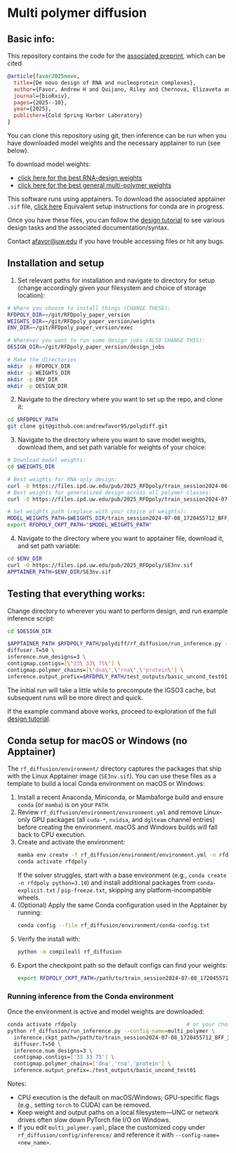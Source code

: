 # Multi polymer diffusion

## Basic info:
This repository contains the code for the [associated preprint](https://www.biorxiv.org/content/10.1101/2025.10.01.679929v1), which can be cited
```bib
@article{favor2025novo,
  title={De novo design of RNA and nucleoprotein complexes},
  author={Favor, Andrew H and Quijano, Riley and Chernova, Elizaveta and Kubaney, Andrew and Weidle, Connor and Esler, Morgan A and McHugh, Lilian and Carr, Ann and Hsia, Yang and Juergens, David and others},
  journal={bioRxiv},
  pages={2025--10},
  year={2025},
  publisher={Cold Spring Harbor Laboratory}
}
```

You can clone this repository using git, then inference can be run when you have downloaded model weights and the necessary apptainer to run (see below).

To download model weights:
  * [click here for the best RNA-design weights](https://files.ipd.uw.edu/pub/2025_RFDpoly/train_session2024-07-08_1720455712_BFF_3.00.pt)
  * [click here for the best general multi-polymer weights](https://files.ipd.uw.edu/pub/2025_RFDpoly/train_session2024-06-27_1719522052_BFF_7.00.pt)

This software runs using apptainers. To download the associated apptainer `.sif` file, [click here](https://files.ipd.uw.edu/pub/2025_RFDpoly/SE3nv.sif)
Equivalent setup instructions for conda are in progress.

Once you have these files, you can follow the [design tutorial](https://github.com/andrewfavor95/polydiff/blob/main/RFDpoly_tutorial.pdf) to see various design tasks and the associated documentation/syntax.

Contact afavor@uw.edu if you have trouble accessing files or hit any bugs.





## Installation and setup

1. Set relevant paths for installation and navigate to directory for setup (change accordingly given your filesystem and choice of storage location):
```Bash
# Where you choose to install things (CHANGE THESE):
RFDPOLY_DIR=~/git/RFDpoly_paper_version
WEIGHTS_DIR=~/git/RFDpoly_paper_version/weights
ENV_DIR=~/git/RFDpoly_paper_version/exec

# Wherever you want to run some design jobs (ALSO CHANGE THIS):
DESIGN_DIR=~/git/RFDpoly_paper_version/design_jobs

# Make the directories
mkdir -p RFDPOLY_DIR
mkdir -p WEIGHTS_DIR
mkdir -p ENV_DIR
mkdir -p DESIGN_DIR

```

2. Navigate to the directory where you want to set up the repo, and clone it:
```Bash
cd $RFDPOLY_PATH
git clone git@github.com:andrewfavor95/polydiff.git

```

3. Navigate to the directory where you want to save model weights, download them, and set path variable for weights of your choice:
```Bash
# Download model weights:
cd $WEIGHTS_DIR

# Best weights for RNA-only design:
curl -O https://files.ipd.uw.edu/pub/2025_RFDpoly/train_session2024-06-27_1719522052_BFF_7.00.pt
# Best weights for generalized design across all polymer classes:
curl -O https://files.ipd.uw.edu/pub/2025_RFDpoly/train_session2024-07-08_1720455712_BFF_3.00.pt

# Set weights path (replace with your choice of weights):
MODEL_WEIGHTS_PATH=$WEIGHTS_DIR/train_session2024-07-08_1720455712_BFF_3.00.pt
export RFDPOLY_CKPT_PATH="$MODEL_WEIGHTS_PATH"

```

4. Navigate to the directory where you want to apptainer file, download it, and set path variable:
```Bash
cd $ENV_DIR
curl -O https://files.ipd.uw.edu/pub/2025_RFDpoly/SE3nv.sif
APPTAINER_PATH=$ENV_DIR/SE3nv.sif

```

## Testing that everything works:
Change directory to wherever you want to perform design, and run example inference script:
```Bash
cd $DESIGN_DIR

$APPTAINER_PATH $RFDPOLY_PATH/polydiff/rf_diffusion/run_inference.py --config-name=multi_polymer \
diffuser.T=50 \
inference.num_designs=3 \
contigmap.contigs=[\'33\ 33\ 75\'] \
contigmap.polymer_chains=[\'dna\',\'rna\',\'protein\'] \
inference.output_prefix=$RFDPOLY_PATH/test_outputs/basic_uncond_test01

```
The initial run will take a little while to precompute the IGSO3 cache, but subsequent runs will be more direct and quick.


If the example command above works, proceed to exploration of the full [design tutorial](https://github.com/andrewfavor95/polydiff/blob/main/RFDpoly_tutorial.pdf).

## Conda setup for macOS or Windows (no Apptainer)

The `rf_diffusion/environment/` directory captures the packages that ship with the Linux Apptainer image (`SE3nv.sif`). You can use these files as a template to build a local Conda environment on macOS or Windows:

1. Install a recent Anaconda, Miniconda, or Mambaforge build and ensure `conda` (or `mamba`) is on your `PATH`.
2. Review `rf_diffusion/environment/environment.yml` and remove Linux-only GPU packages (all `cuda-*`, `nvidia`, and `dglteam` channel entries) before creating the environment. macOS and Windows builds will fall back to CPU execution.
3. Create and activate the environment:
   ```bash
   mamba env create -f rf_diffusion/environment/environment.yml -n rfdpoly
   conda activate rfdpoly
   ```
   If the solver struggles, start with a base environment (e.g., `conda create -n rfdpoly python=3.10`) and install additional packages from `conda-explicit.txt` / `pip-freeze.txt`, skipping any platform-incompatible wheels.
4. (Optional) Apply the same Conda configuration used in the Apptainer by running:
   ```bash
   conda config --file rf_diffusion/environment/conda-config.txt
   ```
5. Verify the install with:
   ```bash
   python -m compileall rf_diffusion
   ```
6. Export the checkpoint path so the default configs can find your weights:
   ```bash
   export RFDPOLY_CKPT_PATH=/path/to/train_session2024-07-08_1720455712_BFF_3.00.pt
   ```

### Running inference from the Conda environment

Once the environment is active and model weights are downloaded:

```bash
conda activate rfdpoly                                   # or your chosen env name
python rf_diffusion/run_inference.py --config-name=multi_polymer \
  inference.ckpt_path=/path/to/train_session2024-07-08_1720455712_BFF_3.00.pt \
  diffuser.T=50 \
  inference.num_designs=3 \
  contigmap.contigs=['33 33 75'] \
  contigmap.polymer_chains=['dna','rna','protein'] \
  inference.output_prefix=./test_outputs/basic_uncond_test01
```

Notes:
* CPU execution is the default on macOS/Windows; GPU-specific flags (e.g., setting `torch` to CUDA) can be removed.
* Keep weight and output paths on a local filesystem—UNC or network drives often slow down PyTorch file I/O on Windows.
* If you edit `multi_polymer.yaml`, place the customized copy under `rf_diffusion/config/inference/` and reference it with `--config-name=<new_name>`.
